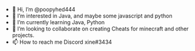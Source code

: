 - 👋 Hi, I’m @poopyhed444
- 👀 I’m interested in Java, and maybe some javascript and python
- 🌱 I’m currently learning Java, Python
- 💞️ I’m looking to collaborate on creating Cheats for minecraft and other projects.
- 📫 How to reach me Discord xine#3434

<!---
I mainly make configs and scripts and I sometimes paste some anticheats (very bad at it though)
--->
